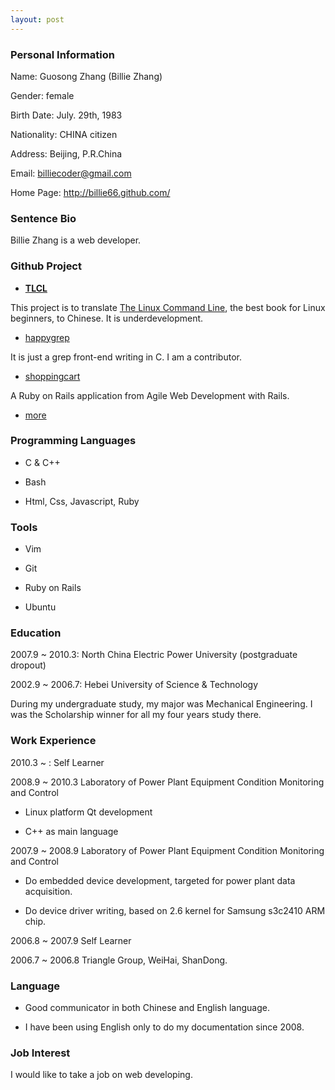 ```yaml
---
layout: post 
---
```


### Personal Information

Name: Guosong Zhang (Billie Zhang)

Gender: female

Birth Date: July. 29th, 1983

Nationality: CHINA citizen

Address: Beijing, P.R.China

Email: billiecoder@gmail.com

Home Page: <http://billie66.github.com/>

### Sentence Bio

Billie Zhang is a web developer.

### Github Project

* [__TLCL__](https://github.com/billie66/TLCL)

This project is to translate [The Linux Command Line](http://linuxcommand.org), 
the best book for Linux beginners, to Chinese. It is underdevelopment.

* [happygrep](http://happypeter.github.com/happygrep/index.html)

It is just a grep front-end writing in C. I am a contributor.

* [shoppingcart](https://github.com/billie66/shoppingcart)

A Ruby on Rails application from Agile Web Development with Rails. 

* [more](https://github.com/billie66) 

### Programming Languages

* C & C++ 

* Bash 

* Html, Css, Javascript, Ruby 

### Tools 

* Vim

* Git

* Ruby on Rails

* Ubuntu 

### Education

2007.9 ~ 2010.3: North China Electric Power University (postgraduate dropout)

2002.9 ~ 2006.7: Hebei University of Science & Technology

During my undergraduate study, my major was Mechanical Engineering. I
was the Scholarship winner for all my four years study there.  

### Work Experience

2010.3 ~ : Self Learner 

2008.9 ~ 2010.3 Laboratory of Power Plant Equipment Condition
Monitoring and Control

* Linux platform Qt development

* C++ as main language 

2007.9 ~ 2008.9 Laboratory of Power Plant Equipment Condition
Monitoring and Control

* Do embedded device development, targeted for power plant data acquisition. 

* Do device driver writing, based on 2.6 kernel for Samsung s3c2410 ARM chip.  

2006.8 ~ 2007.9 Self Learner

2006.7 ~ 2006.8 Triangle Group, WeiHai, ShanDong.  

### Language

* Good communicator in both Chinese and English language. 

* I have been using English only to do my documentation since 2008. 

### Job Interest

I would like to take a job on web developing.
